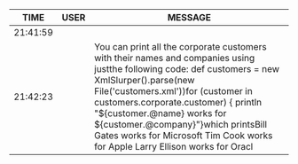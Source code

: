 TIME | USER | MESSAGE
--- | --- | ---
21:41:59 | | 
21:42:23 | | <?xml version="1.0" ?><customers>  <corporate>    <customer name="Bill Gates"      company="Microsoft" />    <customer name="Tim Cook"        company="Apple"     />    <customer name="Larry Ellison"   company="Oracle"    />  </corporate>  <consumer>    <customer name="John Doe" />    <customer name="Jane Doe" />  </consumer></customers>You can print all the corporate customers with their names and companies using justthe following code: def customers = new XmlSlurper().parse(new File('customers.xml'))for (customer in customers.corporate.customer)  {    println "${customer.@name} works for ${customer.@company}"}which printsBill Gates works for Microsoft Tim Cook works for Apple Larry Ellison works for Oracl
